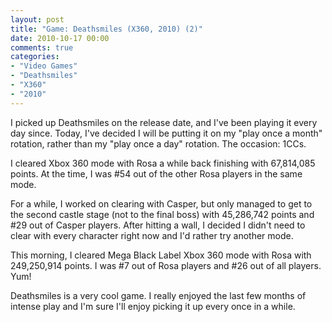 ```yaml
---
layout: post
title: "Game: Deathsmiles (X360, 2010) (2)"
date: 2010-10-17 00:00
comments: true
categories:
- "Video Games"
- "Deathsmiles"
- "X360"
- "2010"
---
```


I picked up Deathsmiles on the release date, and I've been playing
it every day since. Today, I've decided I will be putting it on my
"play once a month" rotation, rather than my "play once a day"
rotation. The occasion: 1CCs.

I cleared Xbox 360 mode with Rosa a while back finishing with
67,814,085 points. At the time, I was #54 out of the other Rosa
players in the same mode.

For a while, I worked on clearing with Casper, but only managed
to get to the second castle stage (not to the final boss) with
45,286,742 points and #29 out of Casper players. After hitting a
wall, I decided I didn't need to clear with every character right
now and I'd rather try another mode.

This morning, I cleared Mega Black Label Xbox 360 mode with
Rosa with 249,250,914 points. I was #7 out of Rosa players and #26
out of all players. Yum!

Deathsmiles is a very cool game. I really enjoyed the last few
months of intense play and I'm sure I'll enjoy picking it up every
once in a while.
